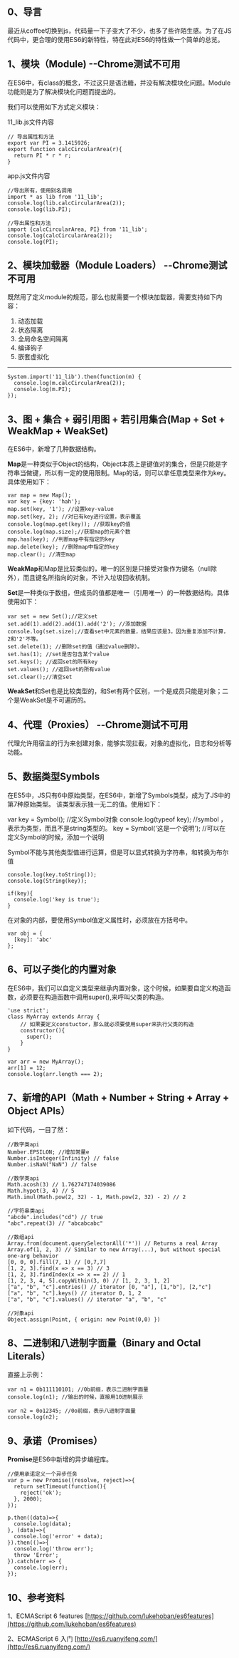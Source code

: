 ## 0、导言

最近从coffee切换到js，代码量一下子变大了不少，也多了些许陌生感。为了在JS代码中，更合理的使用ES6的新特性，特在此对ES6的特性做一个简单的总览。


## 1、模块（Module) --Chrome测试不可用

在ES6中，有class的概念，不过这只是语法糖，并没有解决模块化问题。Module功能则是为了解决模块化问题而提出的。

我们可以使用如下方式定义模块：

11_lib.js文件内容

	// 导出属性和方法
	export var PI = 3.1415926;
	export function calcCircularArea(r){
	  return PI * r * r;
	}

app.js文件内容

	//导出所有，使用别名调用
	import * as lib from '11_lib';
	console.log(lib.calcCircularArea(2));
	console.log(lib.PI);
	
	//导出属性和方法
	import {calcCircularArea, PI} from '11_lib';
	console.log(calcCircularArea(2));
	console.log(PI);


## 2、模块加载器（Module Loaders） --Chrome测试不可用

既然用了定义module的规范，那么也就需要一个模块加载器，需要支持如下内容：

1. 动态加载
2. 状态隔离
3. 全局命名空间隔离
4. 编译钩子
5. 嵌套虚拟化

---
	System.import('11_lib').then(function(m) {
	  console.log(m.calcCircularArea(2));
	  console.log(m.PI);
	});

## 3、图 + 集合 + 弱引用图 + 若引用集合(Map + Set + WeakMap + WeakSet)

在ES6中，新增了几种数据结构。

**Map**是一种类似于Object的结构，Object本质上是键值对的集合，但是只能是字符串当做键，所以有一定的使用限制。Map的话，则可以拿任意类型来作为key。具体使用如下：

	var map = new Map();
	var key = {key: 'hah'};
	map.set(key, '1'); //设置key-value
	map.set(key, 2); //对已有key进行设置，表示覆盖
	console.log(map.get(key)); //获取key的值
	console.log(map.size);//获取map的元素个数
	map.has(key); //判断map中有指定的key
	map.delete(key); //删除map中指定的key
	map.clear(); //清空map

**WeakMap**和Map是比较类似的，唯一的区别是只接受对象作为键名（null除外），而且键名所指向的对象，不计入垃圾回收机制。

**Set**是一种类似于数组，但成员的值都是唯一（引用唯一）的一种数据结构。具体使用如下：

	var set = new Set();//定义set
	set.add(1).add(2).add(1).add('2'); //添加数据
	console.log(set.size);//查看set中元素的数量，结果应该是3，因为重复添加不计算，2和'2'不等。
	set.delete(1); //删除set的值（通过value删除）。
	set.has(1); //set是否包含某个value
	set.keys(); //返回set的所有key
	set.values(); //返回set的所有value
	set.clear();//清空set

**WeakSet**和Set也是比较类型的，和Set有两个区别，一个是成员只能是对象；二个是WeakSet是不可遍历的。


## 4、代理（Proxies） --Chrome测试不可用

代理允许用宿主的行为来创建对象，能够实现拦截，对象的虚拟化，日志和分析等功能。

## 5、数据类型Symbols

在ES5中，JS只有6中原始类型，在ES6中，新增了Symbols类型，成为了JS中的第7种原始类型。
该类型表示独一无二的值。使用如下：

var key = Symbol(); //定义Symbol对象
console.log(typeof key); //symbol ，表示为类型，而且不是string类型的。
key = Symbol('这是一个说明'); //可以在定义Symbol的时候，添加一个说明

Symbol不能与其他类型值进行运算，但是可以显式转换为字符串，和转换为布尔值

	console.log(key.toString());
	console.log(String(key));
	
	if(key){
	  console.log('key is true');
	}

在对象的内部，要使用Symbol值定义属性时，必须放在方括号中。

	var obj = {
	  [key]: 'abc'
	};

## 6、可以子类化的内置对象

在ES6中，我们可以自定义类型来继承内置对象，这个时候，如果要自定义构造函数，必须要在构造函数中调用super(),来呼叫父类的构造。

	'use strict';
	class MyArray extends Array {
	    // 如果要定义constuctor，那么就必须要使用super来执行父类的构造
	    constructor(){
	      super();
	    }
	}
	
	var arr = new MyArray();
	arr[1] = 12;
	console.log(arr.length === 2);

## 7、新增的API（Math + Number + String + Array + Object APIs）

如下代码，一目了然：

	//数字类api
	Number.EPSILON; //增加常量e
	Number.isInteger(Infinity) // false
	Number.isNaN("NaN") // false
	
	//数学类api
	Math.acosh(3) // 1.762747174039086
	Math.hypot(3, 4) // 5
	Math.imul(Math.pow(2, 32) - 1, Math.pow(2, 32) - 2) // 2
	
	//字符串类api
	"abcde".includes("cd") // true
	"abc".repeat(3) // "abcabcabc"
	
	//数组api
	Array.from(document.querySelectorAll('*')) // Returns a real Array
	Array.of(1, 2, 3) // Similar to new Array(...), but without special one-arg behavior
	[0, 0, 0].fill(7, 1) // [0,7,7]
	[1, 2, 3].find(x => x == 3) // 3
	[1, 2, 3].findIndex(x => x == 2) // 1
	[1, 2, 3, 4, 5].copyWithin(3, 0) // [1, 2, 3, 1, 2]
	["a", "b", "c"].entries() // iterator [0, "a"], [1,"b"], [2,"c"]
	["a", "b", "c"].keys() // iterator 0, 1, 2
	["a", "b", "c"].values() // iterator "a", "b", "c"
	
	//对象api
	Object.assign(Point, { origin: new Point(0,0) })

## 8、二进制和八进制字面量（Binary and Octal Literals）

直接上示例：

	var n1 = 0b111110101; //0b前缀，表示二进制字面量
	console.log(n1); //输出的时候，直接用10进制展示
	
	var n2 = 0o12345; //0o前缀，表示八进制字面量
	console.log(n2);

## 9、承诺（Promises）

**Promise**是ES6中新增的异步编程库。

	//使用承诺定义一个异步任务
	var p = new Promise((resolve, reject)=>{
	  return setTimeout(function(){
	    reject('ok');
	  }, 2000);
	});
	
	p.then((data)=>{
	  console.log(data);
	}, (data)=>{
	  console.log('error' + data);
	}).then(()=>{
	  console.log('throw err');
	  throw 'Error';
	}).catch(err => {
	  console.log(err);
	});


## 10、参考资料

1、ECMAScript 6 features [https://github.com/lukehoban/es6features](https://github.com/lukehoban/es6features)

2、ECMAScript 6 入门 [http://es6.ruanyifeng.com/](http://es6.ruanyifeng.com/)
